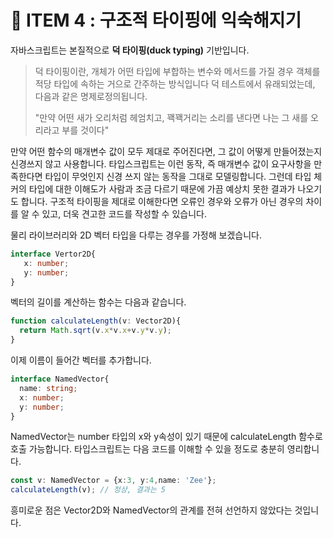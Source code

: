 # 🦆 ITEM 4 : 구조적 타이핑에 익숙해지기

자바스크립트는 본질적으로 **덕 타이핑(duck typing)** 기반입니다.

> 덕 타이핑이란, 개체가 어떤 타입에 부합하는 변수와 메서드를 가질 경우 객체를 적당 타입에 속하는 거으로 간주하는 방식입니다 덕 테스트에서 유래되었는데, 다음과 같은 명제로정의됩니다.
>
> "만약 어떤 새가 오리처럼 헤엄치고, 꽥꽥거리는 소리를 낸다면 나는 그 새를 오리라고 부를 것이다"

만약 어떤 함수의 매개변수 값이 모두 제대로 주어진다면, 그 값이 어떻게 만들어졌는지 신경쓰지 않고 사용합니다. 
타입스크립트는 이런 동작, 즉 매개변수 값이 요구사항을 만족한다면 타입이 무엇인지 신경 쓰지 않는 동작을 그대로 모델링합니다. 
그런데 타입 체커의 타입에 대한 이해도가 사람과 조금 다르기 때문에 가끔 예상치 못한 결과가 나오기도 합니다. 
구조적 타이핑을 제대로 이해한다면 오류인 경우와 오류가 아닌 경우의 차이를 알 수 있고, 더욱 견고한 코드를 작성할 수 있습니다.

물리 라이브러리와 2D 벡터 타입을 다루는 경우를 가정해 보겠습니다.

```ts
interface Vertor2D{
   x: number;
   y: number;
}
```

벡터의 길이를 계산하는 함수는 다음과 같습니다.

```ts
function calculateLength(v: Vector2D){
  return Math.sqrt(v.x*v.x+v.y*v.y);
}
```

이제 이름이 들어간 벡터를 추가합니다. 

```ts
interface NamedVector{
  name: string;
  x: number;
  y: number;
}
```

NamedVector는 number 타입의 x와 y속성이 있기 때문에 calculateLength 함수로 호출 가능합니다. 타입스크립트는 다음 코드를 이해할 수 있을 정도로 충분히 영리합니다. 

```ts
const v: NamedVector = {x:3, y:4,name: 'Zee'};
calculateLength(v); // 정상, 결과는 5
```

흥미로운 점은 Vector2D와 NamedVector의 관계를 전혀 선언하지 않았다는 것입니다.



